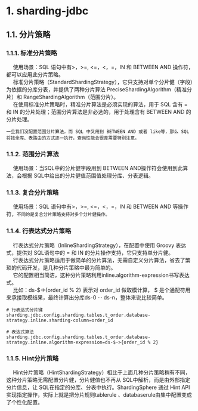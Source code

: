 


# 1. sharding-jdbc


<!-- 
ShardingSphere内核原理 
https://mp.weixin.qq.com/s/hPJHCKcptRYvKQPZRz6Tdg
-->

<!-- 
ShardingSphere
https://mp.weixin.qq.com/s?__biz=MzAxNTM4NzAyNg==&mid=2247488500&idx=1&sn=108bf704a54b0a9638e84698deb3ce4c&chksm=9b858309acf20a1fc606f6d140e9638072405011829bb8decc906a648d3f2f75441c0adac869&token=1691474648&lang=zh_CN#rd



分片策略
https://segmentfault.com/a/1190000037706070
https://www.cnblogs.com/mr-yang-localhost/p/8313360.html
-->

## 1.1. 分片策略
### 1.1.1. 标准分片策略  
&emsp; 使用场景：SQL 语句中有>，>=, <=，<，=，IN 和 BETWEEN AND 操作符，都可以应用此分片策略。  
&emsp; 标准分片策略（StandardShardingStrategy），它只支持对单个分片健（字段）为依据的分库分表，并提供了两种分片算法 PreciseShardingAlgorithm（精准分片）和 RangeShardingAlgorithm（范围分片）。  
&emsp; 在使用标准分片策略时，精准分片算法是必须实现的算法，用于 SQL 含有 = 和 IN 的分片处理；范围分片算法是非必选的，用于处理含有 BETWEEN AND 的分片处理。  

    一旦我们没配置范围分片算法，而 SQL 中又用到 BETWEEN AND 或者 like等，那么 SQL 将按全库、表路由的方式逐一执行，查询性能会很差需要特别注意。

### 1.1.2. 范围分片算法
&emsp; 使用场景：当SQL中的分片健字段用到 BETWEEN AND操作符会使用到此算法，会根据 SQL中给出的分片健值范围值处理分库、分表逻辑。  

### 1.1.3. 复合分片策略
&emsp; 使用场景：SQL 语句中有>，>=, <=，<，=，IN 和 BETWEEN AND 等操作符，`不同的是复合分片策略支持对多个分片健操作。`  


### 1.1.4. 行表达式分片策略
&emsp; 行表达式分片策略（InlineShardingStrategy），在配置中使用 Groovy 表达式，提供对 SQL语句中的 = 和 IN 的分片操作支持，它只支持单分片健。  
&emsp; 行表达式分片策略适用于做简单的分片算法，无需自定义分片算法，省去了繁琐的代码开发，是几种分片策略中最为简单的。  
&emsp; 它的配置相当简洁，这种分片策略利用inline.algorithm-expression书写表达式。  
&emsp; 比如：ds-$->{order_id % 2} 表示对 order_id 做取模计算， $ 是个通配符用来承接取模结果，最终计算出分库ds-0 ··· ds-n，整体来说比较简单。  

```text
# 行表达式分片键
sharding.jdbc.config.sharding.tables.t_order.database-strategy.inline.sharding-column=order_id

# 表达式算法
sharding.jdbc.config.sharding.tables.t_order.database-strategy.inline.algorithm-expression=ds-$->{order_id % 2}
```

### 1.1.5. Hint分片策略
&emsp; Hint分片策略（HintShardingStrategy）相比于上面几种分片策略稍有不同，这种分片策略无需配置分片健，分片健值也不再从 SQL中解析，而是由外部指定分片信息，让 SQL在指定的分库、分表中执行。ShardingSphere 通过 Hint API实现指定操作，实际上就是把分片规则tablerule 、databaserule由集中配置变成了个性化配置。  
